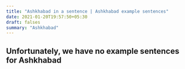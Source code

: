 ```yaml
---
title: "Ashkhabad in a sentence | Ashkhabad example sentences"
date: 2021-01-20T19:57:50+05:30
draft: falses
summary: "Ashkhabad"
---
```

## Unfortunately, we have no example sentences for Ashkhabad                 
